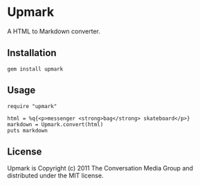 # Upmark

A HTML to Markdown converter.

## Installation

    gem install upmark

## Usage

    require "upmark"

    html = %q{<p>messenger <strong>bag</strong> skateboard</p>}
    markdown = Upmark.convert(html)
    puts markdown

## License

Upmark is Copyright (c) 2011 The Conversation Media Group and distributed under the MIT license.
